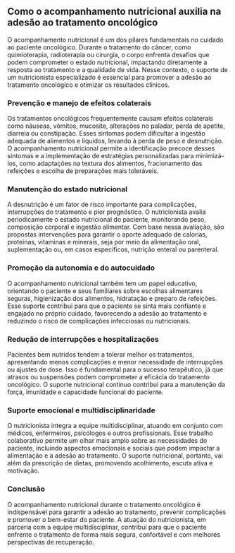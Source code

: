
## Como o acompanhamento nutricional auxilia na adesão ao tratamento oncológico

O acompanhamento nutricional é um dos pilares fundamentais no cuidado ao paciente oncológico. Durante o tratamento do câncer, como quimioterapia, radioterapia ou cirurgia, o corpo enfrenta desafios que podem comprometer o estado nutricional, impactando diretamente a resposta ao tratamento e a qualidade de vida. Nesse contexto, o suporte de um nutricionista especializado é essencial para promover a adesão ao tratamento oncológico e otimizar os resultados clínicos.

### Prevenção e manejo de efeitos colaterais

Os tratamentos oncológicos frequentemente causam efeitos colaterais como náuseas, vômitos, mucosite, alterações no paladar, perda de apetite, diarreia ou constipação. Esses sintomas podem dificultar a ingestão adequada de alimentos e líquidos, levando à perda de peso e desnutrição. O acompanhamento nutricional permite a identificação precoce desses sintomas e a implementação de estratégias personalizadas para minimizá-los, como adaptações na textura dos alimentos, fracionamento das refeições e escolha de preparações mais toleráveis.

### Manutenção do estado nutricional

A desnutrição é um fator de risco importante para complicações, interrupções do tratamento e pior prognóstico. O nutricionista avalia periodicamente o estado nutricional do paciente, monitorando peso, composição corporal e ingestão alimentar. Com base nessa avaliação, são propostas intervenções para garantir o aporte adequado de calorias, proteínas, vitaminas e minerais, seja por meio da alimentação oral, suplementação ou, em casos específicos, nutrição enteral ou parenteral.

### Promoção da autonomia e do autocuidado

O acompanhamento nutricional também tem um papel educativo, orientando o paciente e seus familiares sobre escolhas alimentares seguras, higienização dos alimentos, hidratação e preparo de refeições. Esse suporte contribui para que o paciente se sinta mais confiante e engajado no próprio cuidado, favorecendo a adesão ao tratamento e reduzindo o risco de complicações infecciosas ou nutricionais.

### Redução de interrupções e hospitalizações

Pacientes bem nutridos tendem a tolerar melhor os tratamentos, apresentando menos complicações e menor necessidade de interrupções ou ajustes de dose. Isso é fundamental para o sucesso terapêutico, já que atrasos ou suspensões podem comprometer a eficácia do tratamento oncológico. O suporte nutricional contínuo contribui para a manutenção da força, imunidade e capacidade funcional do paciente.

### Suporte emocional e multidisciplinaridade

O nutricionista integra a equipe multidisciplinar, atuando em conjunto com médicos, enfermeiros, psicólogos e outros profissionais. Esse trabalho colaborativo permite um olhar mais amplo sobre as necessidades do paciente, incluindo aspectos emocionais e sociais que podem impactar a alimentação e a adesão ao tratamento. O suporte nutricional, portanto, vai além da prescrição de dietas, promovendo acolhimento, escuta ativa e motivação.

### Conclusão

O acompanhamento nutricional durante o tratamento oncológico é indispensável para garantir a adesão ao tratamento, prevenir complicações e promover o bem-estar do paciente. A atuação do nutricionista, em parceria com a equipe multidisciplinar, contribui para que o paciente enfrente o tratamento de forma mais segura, confortável e com melhores perspectivas de recuperação.
```
